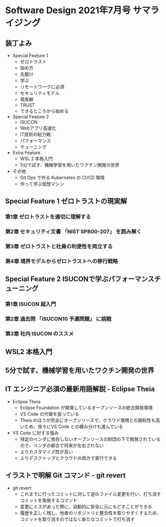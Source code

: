 # Software Design 2021年7月号 サマライジング

## 装丁よみ

- Special Feature 1
  - ゼロトラスト
  - 始め方
  - 先駆け
  - 学ぶ
  - リモートワークに必須
  - セキュリティモデル
  - 現実解
  - TRUST
  - できるところから始める
- Special Feature 2
  - ISUCON
  - Webアプリ高速化
  - IT技術の総力戦
  - パフォーマンス
  - チューニング
- Extra Feature
  - WSL 2 本格入門
  - 5分で試す、機械学習を用いたワクチン開発の世界
- その他
  - Git Ops で作る Kubernetes の CI/CD 環境
  - 作って学ぶ仮想マシン

## Special Feature 1 ゼロトラストの現実解

### 第1章 ゼロトラストを適切に理解する

### 第2章 セキュリティ文書 「NIST SP800-207」 を読み解く

### 第3章 ゼロトラストと社員の利便性を両立する

### 第4章 境界モデルからゼロトラストへの移行戦略

## Special Feature 2 ISUCONで学ぶパフォーマンスチューニング

### 第1章 ISUCON 超入門

### 第2章 過去問 「ISUCON10 予選問題」 に挑戦

### 第3章 社内 ISUCON のススメ

## WSL2 本格入門

## 5分で試す、機械学習を用いたワクチン開発の世界

## IT エンジニア必須の最新用語解説 - Eclipse Theia

- Eclipse Theia
  - Eclipse Foundation が開発しているオープンソースの統合開発環境
  - VS Code の代替を狙っている
  - Theia のほうが完全にオープンソースで、クラウド環境との親和性も高いため、徐々にVS Code との棲み分けも進んでいる
- VS Code に対する強み
  - 特定のベンダに依存しないオープンソースの財団の下で開発されているので、ベンダの都合で将来が左右されない
  - よりカスタマイズ性が高い
  - よりデスクトップとクラウドの両方で実行できる

## イラストで明解 Git コマンド - git revert

- git revert
  - これまでに行ったコミットに対して逆のファイル変更を行い、打ち消すコミットを実施するコマンド
  - 変更にミスがあった際に、自動的に安全に元にもどすことができる
  - 履歴を正しく残し、他者のリポジトリと整合性を取りやすくするため、コミットを取り消すのではなく新たなコミットで打ち消す


